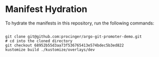 
# Manifest Hydration

To hydrate the manifests in this repository, run the following commands:

```shell

git clone git@github.com:procinger/argo-git-promoter-demo.git
# cd into the cloned directory
git checkout 68952b55d3aa73f536765413e574bdec5b3ed822
kustomize build ./kustomize/overlays/dev
```